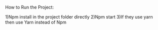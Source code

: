 How to Run the Project:

1)Npm install in the project folder directly 
2)Npm start
3)If they use yarn then use Yarn instead of Npm

